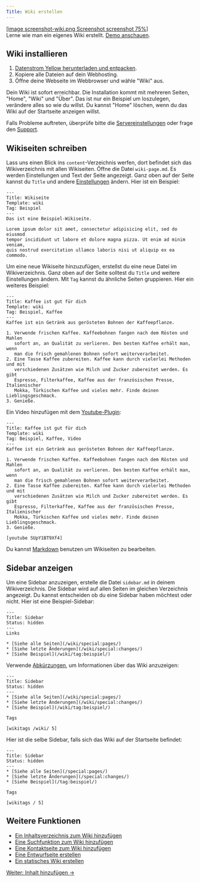```yaml
---
Title: Wiki erstellen
---
```

[[image screenshot-wiki.png Screenshot screenshot 75%]](/de/plugins/wiki/coffee-is-good-for-you)  
Lerne wie man ein eigenes Wiki erstellt. [Demo anschauen](/de/plugins/wiki/).

## Wiki installieren

1. [Datenstrom Yellow herunterladen und entpacken](https://github.com/datenstrom/yellow/archive/master.zip).
2. Kopiere alle Dateien auf dein Webhosting.
3. Öffne deine Webseite im Webbrowser und wähle "Wiki" aus.

Dein Wiki ist sofort erreichbar. Die Installation kommt mit mehreren Seiten, "Home", "Wiki" und "Über". Das ist nur ein Beispiel um loszulegen, verändere alles so wie du willst. Du kannst "Home" löschen, wenn du das Wiki auf der Startseite anzeigen willst.

Falls Probleme auftreten, überprüfe bitte die [Servereinstellungen](server-configuration) oder frage den [Support](support).

## Wikiseiten schreiben

Lass uns einen Blick ins `content`-Verzeichnis werfen, dort befindet sich das Wikiverzeichnis mit allen Wikiseiten. Öffne die Datei `wiki-page.md`. Es werden Einstellungen und Text der Seite angezeigt. Ganz oben auf der Seite kannst du `Title` und andere [Einstellungen](markdown-cheat-sheet#einstellungen) ändern. Hier ist ein Beispiel:

```
---
Title: Wikiseite
Template: wiki
Tag: Beispiel
---
Das ist eine Beispiel-Wikiseite.

Lorem ipsum dolor sit amet, consectetur adipisicing elit, sed do eiusmod 
tempor incididunt ut labore et dolore magna pizza. Ut enim ad minim veniam, 
quis nostrud exercitation ullamco laboris nisi ut aliquip ex ea commodo. 
```

Um eine neue Wikiseite hinzuzufügen, erstellst du eine neue Datei im Wikiverzeichnis. Ganz oben auf der Seite solltest du `Title` und weitere Einstellungen ändern. Mit `Tag` kannst du ähnliche Seiten gruppieren. Hier ein weiteres Beispiel:

```
---
Title: Kaffee ist gut für dich
Template: wiki
Tag: Beispiel, Kaffee
---
Kaffee ist ein Getränk aus gerösteten Bohnen der Kaffeepflanze.

1. Verwende frischen Kaffee. Kaffeebohnen fangen nach dem Rösten und Mahlen 
   sofort an, an Qualität zu verlieren. Den besten Kaffee erhält man, wenn 
   man die frisch gemahlenen Bohnen sofort weiterverarbeitet.
2. Eine Tasse Kaffee zubereiten. Kaffee kann durch vielerlei Methoden und mit 
   verschiedenen Zusätzen wie Milch und Zucker zubereitet werden. Es gibt 
   Espresso, Filterkaffee, Kaffee aus der französischen Presse, Italienischer 
   Mokka, Türkischen Kaffee und vieles mehr. Finde deinen Lieblingsgeschmack.
3. Genieße.
```

Ein Video hinzufügen mit dem [Youtube-Plugin](https://github.com/datenstrom/yellow-plugins/tree/master/youtube):

```
---
Title: Kaffee ist gut für dich
Template: wiki
Tag: Beispiel, Kaffee, Video
---
Kaffee ist ein Getränk aus gerösteten Bohnen der Kaffeepflanze.

1. Verwende frischen Kaffee. Kaffeebohnen fangen nach dem Rösten und Mahlen 
   sofort an, an Qualität zu verlieren. Den besten Kaffee erhält man, wenn 
   man die frisch gemahlenen Bohnen sofort weiterverarbeitet.
2. Eine Tasse Kaffee zubereiten. Kaffee kann durch vielerlei Methoden und mit 
   verschiedenen Zusätzen wie Milch und Zucker zubereitet werden. Es gibt 
   Espresso, Filterkaffee, Kaffee aus der französischen Presse, Italienischer 
   Mokka, Türkischen Kaffee und vieles mehr. Finde deinen Lieblingsgeschmack.
3. Genieße.

[youtube SUpY1BT9Xf4]
```

Du kannst [Markdown](markdown-cheat-sheet) benutzen um Wikiseiten zu bearbeiten.

## Sidebar anzeigen

Um eine Sidebar anzuzeigen, erstelle die Datei `sidebar.md` in deinem Wikiverzeichnis. Die Sidebar wird auf allen Seiten im gleichen Verzeichnis angezeigt. Du kannst entscheiden ob du eine Sidebar haben möchtest oder nicht. Hier ist eine Beispiel-Sidebar:

```
---
Title: Sidebar
Status: hidden
---
Links

* [Siehe alle Seiten](/wiki/special:pages/)
* [Siehe letzte Änderungen](/wiki/special:changes/)
* [Siehe Beispiel](/wiki/tag:beispiel/)
```

Verwende [Abkürzungen](https://github.com/datenstrom/yellow-plugins/tree/master/wiki#how-to-show-wiki-information), um Informationen über das Wiki anzuzeigen:

```
---
Title: Sidebar
Status: hidden
---
* [Siehe alle Seiten](/wiki/special:pages/)
* [Siehe letzte Änderungen](/wiki/special:changes/)
* [Siehe Beispiel](/wiki/tag:beispiel/)

Tags

[wikitags /wiki/ 5]
```

Hier ist die selbe Sidebar, falls sich das Wiki auf der Startseite befindet:

```
---
Title: Sidebar
Status: hidden
---
* [Siehe alle Seiten](/special:pages/)
* [Siehe letzte Änderungen](/special:changes/)
* [Siehe Beispiel](/tag:beispiel/)

Tags

[wikitags / 5]
```

## Weitere Funktionen

* [Ein Inhaltsverzeichnis zum Wiki hinzufügen](https://github.com/datenstrom/yellow-plugins/tree/master/toc)
* [Eine Suchfunktion zum Wiki hinzufügen](https://github.com/datenstrom/yellow-plugins/tree/master/search)
* [Eine Kontaktseite zum Wiki hinzufügen](https://github.com/datenstrom/yellow-plugins/tree/master/contact)
* [Eine Entwurfseite erstellen](https://github.com/datenstrom/yellow-plugins/tree/master/draft)
* [Ein statisches Wiki erstellen](server-configuration#statische-webseite)

[Weiter: Inhalt hinzufügen →](adding-content)